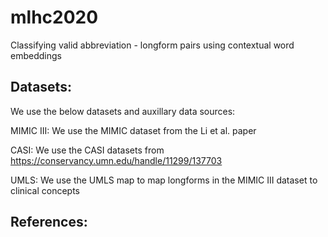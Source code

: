 # mlhc2020
Classifying valid abbreviation - longform pairs using contextual word embeddings

## Datasets:
We use the below datasets and auxillary data sources:

MIMIC III: We use the MIMIC dataset from the Li et al. paper

CASI: We use the CASI datasets from https://conservancy.umn.edu/handle/11299/137703

UMLS: We use the UMLS map to map longforms in the MIMIC III dataset to clinical concepts



## References:
